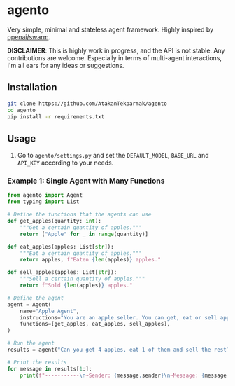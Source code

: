 # agento

Very simple, minimal and stateless agent framework. Highly inspired by [openai/swarm](https://github.com/openai/swarm).

**DISCLAIMER**: This is highly work in progress, and the API is not stable. Any contributions are welcome.
Especially in terms of multi-agent interactions, I'm all ears for any ideas or suggestions.

## Installation

```bash
git clone https://github.com/AtakanTekparmak/agento 
cd agento
pip install -r requirements.txt
```

## Usage

1. Go to `agento/settings.py` and set the `DEFAULT_MODEL`, `BASE_URL` and `API_KEY` according to your needs.

### Example 1: Single Agent with Many Functions

```python
from agento import Agent
from typing import List

# Define the functions that the agents can use
def get_apples(quantity: int):
    """Get a certain quantity of apples."""
    return ["Apple" for _ in range(quantity)]

def eat_apples(apples: List[str]):
    """Eat a certain quantity of apples."""
    return apples, f"Eaten {len(apples)} apples."

def sell_apples(apples: List[str]):
    """Sell a certain quantity of apples."""
    return f"Sold {len(apples)} apples."

# Define the agent
agent = Agent(
    name="Apple Agent",
    instructions="You are an apple seller. You can get, eat or sell apples.",
    functions=[get_apples, eat_apples, sell_apples],
)

# Run the agent
results = agent("Can you get 4 apples, eat 1 of them and sell the rest?")

# Print the results
for message in results[1:]:
    print(f"-----------\n~Sender: {message.sender}\n~Message: {message.message.content}\n-----------\n")
```

